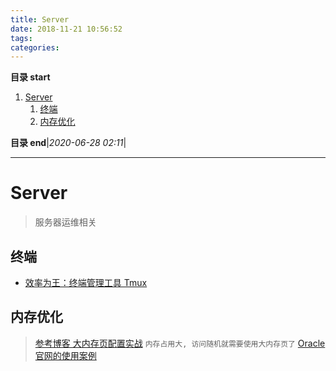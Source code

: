 ```yaml
---
title: Server
date: 2018-11-21 10:56:52
tags: 
categories: 
---
```


**目录 start**

1. [Server](#server)
    1. [终端](#终端)
    1. [内存优化](#内存优化)

**目录 end**|_2020-06-28 02:11_|
****************************************
# Server
> 服务器运维相关

## 终端

- [效率为王：终端管理工具 Tmux ](https://mp.weixin.qq.com/s?__biz=MzIwNjEwNTQ4Mw==&mid=2651580395&idx=1&sn=d311abab344aed97fe8b5244aa51e08d&chksm=8cd9f90fbbae7019fc5ee8fbe423c8027527f068bcb71ad3d7a18b85a503bc4ffd377dfb9b6d&mpshare=1&scene=1&srcid=0110cegY48pxj9fMGcObeEMT&pass_ticket=9AXPGsZExYCvgc64Pq%2Fge7rdAI7U%2F%2BG%2F5NrA4rv24OXW2BDRnIZzo5eMh%2F%2FanrNZ#rd)

## 内存优化

> [参考博客 大内存页配置实战](http://www.cnblogs.com/dongzhiquan/p/5043912.html) `内存占用大, 访问随机就需要使用大内存页了`
> [Oracle官网的使用案例](http://www.oracle.com/technetwork/cn/articles/servers-storage-dev/hugepages-2099009-zhs.html)
